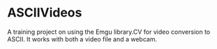 # ASCIIVideos

A training project on using the Emgu library.CV for video conversion to ASCII.
It works with both a video file and a webcam.
